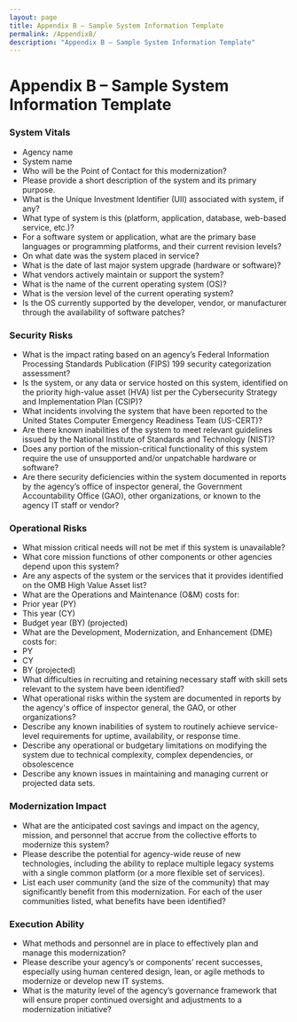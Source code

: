 ```yaml
---
layout: page
title: Appendix B – Sample System Information Template
permalink: /AppendixB/
description: "Appendix B – Sample System Information Template"
---
```


# Appendix B – Sample System Information Template

### System Vitals
*	Agency name
*	System name
*	Who will be the Point of Contact for this modernization?
*	Please provide a short description of the system and its primary purpose.
*	What is the Unique Investment Identifier (UII) associated with system, if any?
*	What type of system is this (platform, application, database, web-based service, etc.)?
*	For a software system or application, what are the primary base languages or programming platforms, and their current revision levels?
*	On what date was the system placed in service?
*	What is the date of last major system upgrade (hardware or software)?
*	What vendors actively maintain or support the system?
*	What is the name of the current operating system (OS)?
*	What is the version level of the current operating system?
*	Is the OS currently supported by the developer, vendor, or manufacturer through the availability of software patches?

### Security Risks
* What is the impact rating based on an agency’s Federal Information Processing Standards Publication (FIPS) 199 security categorization assessment?
* Is the system, or any data or service hosted on this system, identified on the priority high-value asset (HVA) list per the Cybersecurity Strategy and Implementation Plan (CSIP)?
*	What incidents involving the system that have been reported to the United States Computer Emergency Readiness Team (US-CERT)?
*	Are there known inabilities of the system to meet relevant guidelines issued by the National Institute of Standards and Technology (NIST)?
*	Does any portion of the mission-critical functionality of this system require the use of unsupported and/or unpatchable hardware or software? 
*	Are there security deficiencies within the system documented in reports by the agency’s office of inspector general, the Government Accountability Office (GAO), other organizations, or known to the agency IT staff or vendor?

### Operational Risks
* What mission critical needs will not be met if this system is unavailable?
*	What core mission functions of other components or other agencies depend upon this system?
*	Are any aspects of the system or the services that it provides identified on the OMB High Value Asset list?
*	What are the Operations and Maintenance (O&M) costs for:
  *	Prior year (PY)
  *	This year (CY)
  *	Budget year (BY) (projected)
*	What are the Development, Modernization, and Enhancement (DME) costs for:
  *	PY
  *	CY
  *	BY (projected)
*	What difficulties in recruiting and retaining necessary staff with skill sets relevant to the system have been identified?
*	What operational risks within the system are documented in reports by the agency's office of inspector general, the GAO, or other organizations?
*	Describe any known inabilities of system to routinely achieve service-level requirements for uptime, availability, or response time.
*	Describe any operational or budgetary limitations on modifying the system due to technical complexity, complex dependencies, or obsolescence
*	Describe any known issues in maintaining and managing current or projected data sets.

### Modernization Impact
* What are the anticipated cost savings and impact on the agency, mission, and personnel that accrue from the collective efforts to modernize this system?
*	Please describe the potential for agency-wide reuse of new technologies, including the ability to replace multiple legacy systems with a single common platform (or a more flexible set of services).
*	List each user community (and the size of the community) that may significantly benefit from this modernization. For each of the user communities listed, what benefits have been identified?

### Execution Ability
*	What methods and personnel are in place to effectively plan and manage this modernization?
*	Please describe your agency’s or components’ recent successes, especially using human centered design, lean, or agile methods to modernize or develop new IT systems.
*	What is the maturity level of the agency’s governance framework that will ensure proper continued oversight and adjustments to a modernization initiative?
